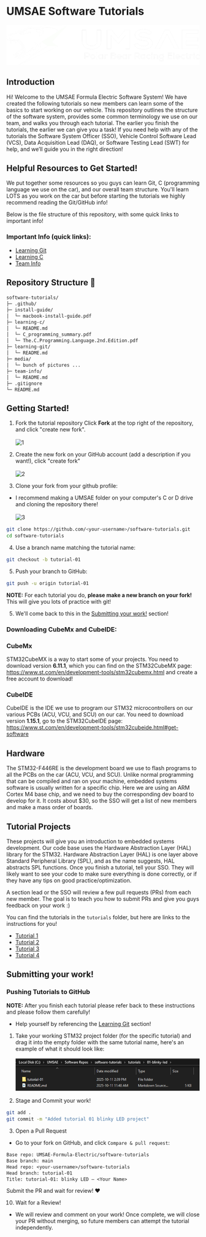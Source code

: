 <div class="title">

# UMSAE Software Tutorials

</div>

![title pic](./Media/ePBR_Logo.png)


<div id="Introduction Label">

## Introduction

</div>

Hi! Welcome to the UMSAE Formula Electric Software System! We have
created the following tutorials so new members can learn some of the
basics to start working on our vehicle. This repository outlines the
structure of the software system, provides some common terminology we
use on our team, and walks you through each tutorial. The earlier you
finish the tutorials, the earlier we can give you a task! If you need
help with any of the tutorials the Software System Officer (SSO),
Vehicle Control Software Lead (VCS), Data Acquisition Lead (DAQ), or
Software Testing Lead (SWT) for help, and we’ll guide you in the right
direction!

<div id="Helpful Resources to Get Started!">

## Helpful Resources to Get Started!

</div>

We put together some resources so you guys can learn Git, C (programming language we use on the car), and our overall team structure. You'll learn LOTS as you work on the car but before starting the tutorials we highly recommend reading the Git/GitHub info!

Below is the file structure of this repository, with some quick links to important info!

### Important Info (quick links):
- [Learning Git](./learning-git/README.md)
- [Learning C](./learning-c/README.md)
- [Team Info](./learning-team-info/README.md)

<div id="Repository Structure">

## Repository Structure 📁

</div>

<!-- easter egg moment  -->
<!-- ```mermaid
mindmap
  root((software-tutorials))
    .git
    .github
    install-guide
      README.md
    learning-c
      README.md
    learning-git
      README.md
      Guestbook.md
      Onboarding_UMSAE_Git_Tutorial.pdf
    learning-team-info
      README.md
    Media
    tutorials
      01-blinky-led
        README.md
      02-usart
        README.md
      03-uart-interrupts
        README.md
      04-freertos
        README.md
    .gitignore
    README.md
``` -->

```
software-tutorials/
├─ .github/
├─ install-guide/
│  └─ macbook-install-guide.pdf
├─ learning-c/
│  └─ README.md
│  └─ C_programming_summary.pdf
│  └─ The.C.Programming.Language.2nd.Edition.pdf
├─ learning-git/
│  └─ README.md
├─ media/
│  └─ bunch of pictures ...
├─ team-info/
│  └─ README.md
├─ .gitignore
└─ README.md
```


<div id="Getting Started!">

## Getting Started!

</div>

1. Fork the tutorial repository
Click **Fork** at the top right of the repository, and click "create new fork".
<br><br>
![1](./Media/forkstep1.png)

2. Create the new fork on your GitHub account (add a description if you want!), click "create fork"
<br><br>
![2](./Media/forkstep2.png)

3. Clone your fork from your github profile:
- I recommend making a UMSAE folder on your computer's C or D drive and cloning the repository there!
<br><br>
![3](./Media/cloning-fork.png)

```bash
git clone https://github.com/<your-username>/software-tutorials.git
cd software-tutorials
```

4. Use a branch name matching the tutorial name:

```bash
git checkout -b tutorial-01
```

5. Push your branch to GitHub:

```bash
git push -u origin tutorial-01
```

**NOTE:** For each tutorial you do, **please make a new branch on your fork!** This will give you lots of practice with git!

5. We'll come back to this in the [Submitting your work!](#submitting-your-work) section!

<div id="Downloading CubeMx and CubeIDE">

### Downloading CubeMx and CubeIDE: 

</div>

<div id="CubeMx">

### CubeMx

</div>

STM32CubeMX is a way to start some of your projects. You need to
download version **6.11.1**, which you can find on the STM32CubeMX page:
<https://www.st.com/en/development-tools/stm32cubemx.html> and create a
free account to download!

<div id="CubeIDE">

### CubeIDE

</div>

CubeIDE is the IDE we use to program our STM32 microcontrollers on our
various PCBs (ACU, VCU, and SCU) on our car. You need to download
version **1.15.1**, go to the STM32CubeIDE page:
<https://www.st.com/en/development-tools/stm32cubeide.html#get-software>

<div id="Hardware">

## Hardware

</div>

The STM32-F446RE is the development board we use to flash programs to all the
PCBs on the car (ACU, VCU, and SCU). Unlike normal programming that can
be compiled and ran on your machine, embedded systems software is
usually written for a specific chip. Here we are using an ARM Cortex M4
base chip, and we need to buy the corresponding dev board to develop
for it. It costs about $30, so the SSO will get a list of new members
and make a mass order of boards.

<div id="Tutorial Projects Label">

## Tutorial Projects

</div>

These projects will give you an introduction to embedded systems
development. Our code base uses the Hardware Abstraction Layer (HAL)
library for the STM32. Hardware Abstraction Layer (HAL) is one layer
above Standard Peripheral Library (SPL), and as the name suggests, HAL
abstracts SPL functions. Once you finish a tutorial, tell your SSO. They
will likely want to see your code to make sure everything is done
correctly, or if they have any tips on good practice/optimization.

A section lead or the SSO will review a few pull requests (PRs) from each new member. The goal
is to teach you how to submit PRs and give you guys feedback on your work :)

You can find the tutorials in the `tutorials` folder, but here are links to the instructions for you!

- [Tutorial 1](./tutorials/01-blinky-led/README.md)
- [Tutorial 2](./tutorials/02-usart/README.md)
- [Tutorial 3](./tutorials/03-uart-interrupts/README.md)
- [Tutorial 4](./tutorials/04-freertos/README.md)

<div id="GitHub Tutorial">

## Submitting your work!

</div>

<div id = "Pushing Tutorials to Github">

### Pushing Tutorials to GitHub

</div>

**NOTE:** After you finish each tutorial please refer back to these instructions and please follow them carefully!
- Help yourself by referencing the [Learning Git](./learning-git/README.md) section!

1. Take your working STM32 project folder (for the specific tutorial) and drag it into the empty folder with the same tutorial name, here's an example of what it should look like:
<br><br>
![1](./Media/submitting-work1.png)

2. Stage and Commit your work!

```bash
git add .
git commit -m "Added tutorial 01 blinky LED project"
```

3. Open a Pull Request

- Go to your fork on GitHub, and click `Compare & pull request`:

```
Base repo: UMSAE-Formula-Electric/software-tutorials
Base branch: main
Head repo: <your-username>/software-tutorials
Head branch: tutorial-01
Title: tutorial-01: blinky LED — <Your Name>
```

Submit the PR and wait for review! ❤️

10. Wait for a Review!

- We will review and comment on your work! Once complete, we will close your PR without merging, so future members can attempt the tutorial independently.
